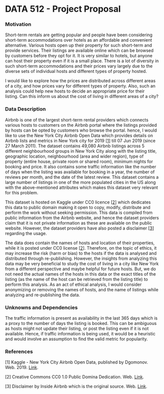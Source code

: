 # DATA 512 - Project Proposal

### Motivation
Short-term rentals are getting popular and people have been considering short-term accommodations over hotels as an affordable and convenient alternative. Various hosts open up their property for such short-term and provide services. Their listings are available online which can be browsed by customers before they opt for it. It is very similar to hotels, but anyone can host their property even if it is a small place. There is a lot of diversity in such short-term accommodations and their prices vary largely due to the diverse sets of individual hosts and different types of property hosted.

I would like to explore how the prices are distributed across different areas of a city, and how prices vary for different types of property. Also, such an analysis could help new hosts to decide an appropriate price for their listing. Can this inform us about the cost of living in different areas of a city?

### Data Description
Airbnb is one of the largest short-term rental providers which connects various hosts to customers on the Airbnb portal where the listings provided by hosts can be opted by customers who browse the portal. hence, I would like to use the New York City Airbnb Open Data which provides details on Airbnb lists and metrics in New York city for 2019 [[1](https://www.kaggle.com/dgomonov/new-york-city-airbnb-open-data)] till 07 Jun 2019 (since 27 March 2011). The dataset contains 49,080 Airbnb listings across 5 different neighbourhood groups in New York City along with the listing title, geographic location, neighbourhood (area and wider region), type of property (entire house, private room or shared room), minimum nights for booking and price. It also contains some traffic information like the number of days when the listing was available for booking in a year, the number of reviews per month, and the date of the latest review. This dataset contains a large number of listings in one of the more populated cities in the US along with the above-mentioned attributes which makes this dataset very relevant for this problem.

This dataset is hosted on Kaggle under CC0 licence [[2](https://creativecommons.org/publicdomain/zero/1.0/)] which dedicates this data to public domain making it open to copy, modify, distribute and perform the work without seeking permission. This data is compiled from public information from the Airbnb website, and hence the dataset providers claim that it is not private information as these are available on the public website. However, the dataset providers have also posted a disclaimer [[3](http://insideairbnb.com/about.html#disclaimers)] regarding the usage.

The data does contain the names of hosts and location of their properties, while it is posted under CC0 license [[2](https://creativecommons.org/publicdomain/zero/1.0/)]. Therefore, on the topic of ethics, it may increase the risk (harm or bias) to the hosts if the data is analysed and distributed through re-publishing. However, the insights from analyzing this data may be very beneficial to study the cost of living in a city like New York from a different perspective and maybe helpful for future hosts. But, we do not need the actual names of the hosts in this data or the exact titles of the listing (as the name of the host can be retrieved from the listing title) to perform this analysis. As an act of ethical analysis, I would consider anonymizing or removing the names of hosts, and the name of listings while analyzing and re-publishing the data.

### Unknowns and Dependencies
The traffic information is present as availability in the last 365 days which is a proxy to the number of days the listing is booked. This can be ambiguous as hosts might not update their listing, or post the listing even if it is not available. Hence, if traffic information is being used, it would be a heuristic and would involve an assumption to find the valid metric for popularity.

### References
[1] Kaggle - New York City Airbnb Open Data, published by Dgomonov. Web. 2019. [Link](https://www.kaggle.com/dgomonov/new-york-city-airbnb-open-data).

[2] Creative Commons CC0 1.0 Public Domina Dedication. Web. [Link](https://creativecommons.org/publicdomain/zero/1.0/).

[3] Disclaimer by Inside Airbnb which is the original source. Web. [Link](http://insideairbnb.com/about.html#disclaimers).
